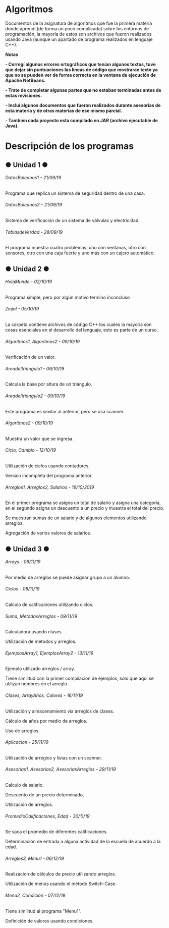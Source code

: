 # Algoritmos

<!----Descripción---->
Documentos de la asignatura de algoritmos que fue la primera materia donde aprendí (de forma un poco complicada) sobre los entornos de programación, la mayoría de estos son archivos que fueron realizados usando Java (aunque un apartado de programa realizados en lenguaje C++).
<!----Separador de la descripción ---->

<!----Notas---->
**Notas**

**- Corregí algunos errores ortográficos que tenían algunos textos, tuve que dejar sin puntuaciones las líneas de código que mostraran texto ya que no se pueden ver de forma correcta en la ventana de ejecución de Apache NetBeans.**

**- Trate de completar algunas partes que no estaban terminadas antes de estas revisiones.**

**- Incluí algunos documentos que fueron realizados durante asesorías de esta materia y de otras materias de ese mismo parcial.**

**- Tambien cada proyecto esta compilado en JAR (archivo ejecutable de Java).**
<!----Separador de las notas---->

<!----Directorio con descripción de los programas---->
# Descripción de los programas
## ● Unidad 1 ●
###### DatosBoleanos1 - 21/09/19
Programa que replica un sistema de seguridad dentro de una casa.

<!----Separador---->

###### DatosBoleanos2 - 21/09/19
Sistema de verificación de un sistema de válvulas y electricidad.

<!----Separador---->

###### TablasdeVerdad - 28/09/19
El programa muestra cuatro problemas, uno con ventanas, otro con sensores, otro con una caja fuerte y uno más con un cajero automático.

<!----Separador---->

## ● Unidad 2 ●
###### HolaMundo - 02/10/19
Programa simple, pero por algún motivo termino inconcluso

<!----Separador---->

###### ZinjaI - 05/10/19
La carpeta contiene archivos de código C++ los cuales la mayoría son cosas esenciales en el desarrollo del lenguaje, esto es parte de un curso.

<!----Separador---->

###### Algoritmos1, Algoritmos2 - 09/10/19
Verificación de un valor.

<!----Separador---->

###### Areadeltriangulo1 - 09/10/19
Calcula la base por altura de un triángulo.

<!----Separador---->

###### Areadeltriangulo2 - 09/10/19
Este programa es similar al anterior, pero se usa scanner.

<!----Separador---->

###### Algoritmos2 - 09/10/19
Muestra un valor que se ingresa.

<!----Separador---->

###### Ciclo, Cambio - 12/10/19
Utilización de ciclos usando contadores.

<!----Separador---->

Version incompleta del programa anterior.

<!----Separador---->

###### Arreglos1, Arreglos2, Salarios - 19/10/2019
En el primer programa se asigna un total de salario y asigna una categoria, en el segundo asigna un descuento a un precio y muestra el total del precio.

<!----Separador---->

Se muestran sumas de un salario y de algunos elementos utilizando arreglos.

<!----Separador---->

Agregación de varios valores de salarios.

## ● Unidad 3 ●
###### Arrays - 06/11/19
Por medio de arreglos se puede asignar grupo a un alumno.

<!----Separador---->

###### Ciclos - 08/11/19
Calculo de calificaciones utilizando ciclos.
<!----Separador---->

###### Suma, MetodosArreglos - 09/11/19
Calculadora usando clases.

<!----Separador---->

Utilización de metodos y arreglos.

<!----Separador---->

###### EjemplosArray1, EjemplosArray2 - 13/11/19
Ejemplo utilizado arreglos / array.

<!----Separador---->

Tiene similitud con la primer compilacion de ejemplos, solo que aqui se utilizan nombres en el arreglo.

<!----Separador---->

###### Clases, ArrayAños, Colores - 16/11/19
Utilización y almacenamiento vía arreglos de clases.

<!----Separador---->

Cálculo de años por medio de arreglos.

<!----Separador---->

Uso de arreglos.

<!----Separador---->

###### Aplicacion - 25/11/19
Utilización de arreglos y listas con un scanner.

<!----Separador---->

###### Asesorias1, Asesorias2, AsesoriasArreglos - 29/11/19
Calculo de salario.

<!----Separador---->

Descuento de un precio determinado.

<!----Separador---->

Utilización de arreglos.

<!----Separador---->

###### PromedioCalificaciones, Edad - 30/11/19
Se saca el promedio de diferentes calificaciones.

<!----Separador---->

Determinación de entrada a alguna actividad de la escuela de acuerdo a la edad.

<!----Separador---->

###### Arreglos3, Menu1 - 06/12/19
Realizacion de cálculos de precio utilizando arreglos.
<!----Separador---->

Utilización de menús usando el método Switch-Case.

<!----Separador---->

###### Menu2, Condición - 07/12/19
Tiene similitud al programa "Menu1".

<!----Separador---->

Definición de valores usando condiciones.

<!----Separador del directorio con descripción de los programas---->